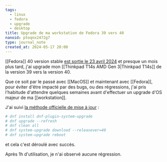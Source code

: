 ```yaml
---
tags:
  - linux
  - fedora
  - upgrade
  - desktop
title: Upgrade de ma workstation de Fedora 39 vers 40
nanoid: ptoqnx2472g7
type: journal_note
created_at: 2024-05-17 20:00
---
```

[[Fedora]] 40 version stable [est sortie le 23 avril 2024](https://linuxfr.org/news/fedora-linux-40-est-de-sortie-avec-un-nouveau-gnome-et-kde-plasma) et presque un mois plus tard, j'ai upgrade mon [[Thinkpad T14s AMD Gen 3|Thinkpad T14s]] de la version 39 vers la version 40.

Que ce soit par le passé avec [[MacOS]] et maintenant avec [[Fedora]], pour éviter d'être impacté par des bugs, ou des régressions, j'ai pris l'habitude d'attendre quelques semaines avant d'effectuer un upgrade d'OS majeur de ma [[workstation]].

J'ai suivi [la méthode officielle de mise à jour](https://doc.fedora-fr.org/wiki/Mise_%C3%A0_niveau_de_Fedora#M%C3%A9thode_officielle) :

```sh
# dnf install dnf-plugin-system-upgrade
# dnf upgrade --refresh
# dnf clean all
# dnf system-upgrade download --releasever=40
# dnf system-upgrade reboot
```

et cela c'est déroulé avec succès.

Après 1h d'utilisation, je n'ai observé aucune régression.
